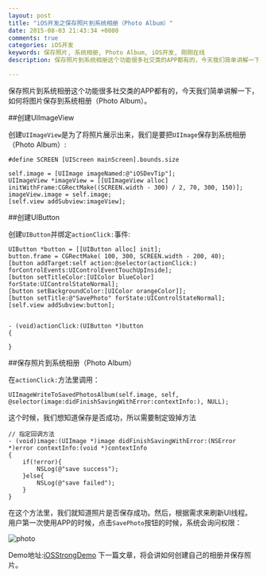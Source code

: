 ```yaml
---
layout: post
title: "iOS开发之保存照片到系统相册（Photo Album）"
date: 2015-08-03 21:43:34 +0800
comments: true
categories: iOS开发
keywords: 保存照片, 系统相册, Photo Album, iOS开发, 刚刚在线
description: 保存照片到系统相册这个功能很多社交类的APP都有的，今天我们简单讲解一下，如何将图片保存到系统相册（Photo Album）。

---
```



保存照片到系统相册这个功能很多社交类的APP都有的，今天我们简单讲解一下，如何将图片保存到系统相册（Photo Album）。

##创建UIImageView

创建`UIImageView`是为了将照片展示出来，我们是要把`UIImage`保存到系统相册（Photo Album）:

	#define SCREEN [UIScreen mainScreen].bounds.size

	self.image = [UIImage imageNamed:@"iOSDevTip"];
    UIImageView *imageView = [[UIImageView alloc] initWithFrame:CGRectMake((SCREEN.width - 300) / 2, 70, 300, 150)];
    imageView.image = self.image;
    [self.view addSubview:imageView];
    
##创建UIButton

创建`UIButton`并绑定`actionClick:`事件:

 	UIButton *button = [[UIButton alloc] init];
    button.frame = CGRectMake( 100, 300, SCREEN.width - 200, 40);
    [button addTarget:self action:@selector(actionClick:) forControlEvents:UIControlEventTouchUpInside];
    [button setTitleColor:[UIColor blueColor] forState:UIControlStateNormal];
    [button setBackgroundColor:[UIColor orangeColor]];
    [button setTitle:@"SavePhoto" forState:UIControlStateNormal];
    [self.view addSubview:button];
    
    
    - (void)actionClick:(UIButton *)button
	{
		
	}
    
##保存照片到系统相册（Photo Album）

在`actionClick:`方法里调用：

	UIImageWriteToSavedPhotosAlbum(self.image, self, @selector(image:didFinishSavingWithError:contextInfo:), NULL);
   
这个时候，我们想知道保存是否成功，所以需要制定毁掉方法   
    
	// 指定回调方法
	- (void)image:(UIImage *)image didFinishSavingWithError:(NSError *)error contextInfo:(void *)contextInfo
	{
	    if(!error){
	        NSLog(@"save success");
	    }else{
	        NSLog(@"save failed");
	    }
	}

在这个方法里，我们就知道照片是否保存成功。然后，根据需求来刷新UI线程。用户第一次使用APP的时候，点击`SavePhoto`按钮的时候，系统会询问权限：

![photo](http://7xkkk9.com1.z0.glb.clouddn.com/46869740F32868C1F9769ED5FED1C7D0.png)

Demo地址:[iOSStrongDemo](https://github.com/worldligang/iOSStrongDemo) 下一篇文章，将会讲如何创建自己的相册并保存照片。
	
